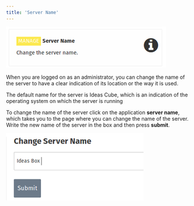 ```yaml
---
title: 'Server Name'
---
```


![](server_name_en.png)

When you are logged on as an administrator, you can change the name of the server to have a clear indication of its location or the way it is used.

The default name for the server is Ideas Cube, which is an indication of the operating system on which the server is running


To change the name of the server click on the application **server name**, which takes you to the page where you can change the name of the server.  Write the new name of the server in the box and then press **submit**.

![](change_server_name.png)